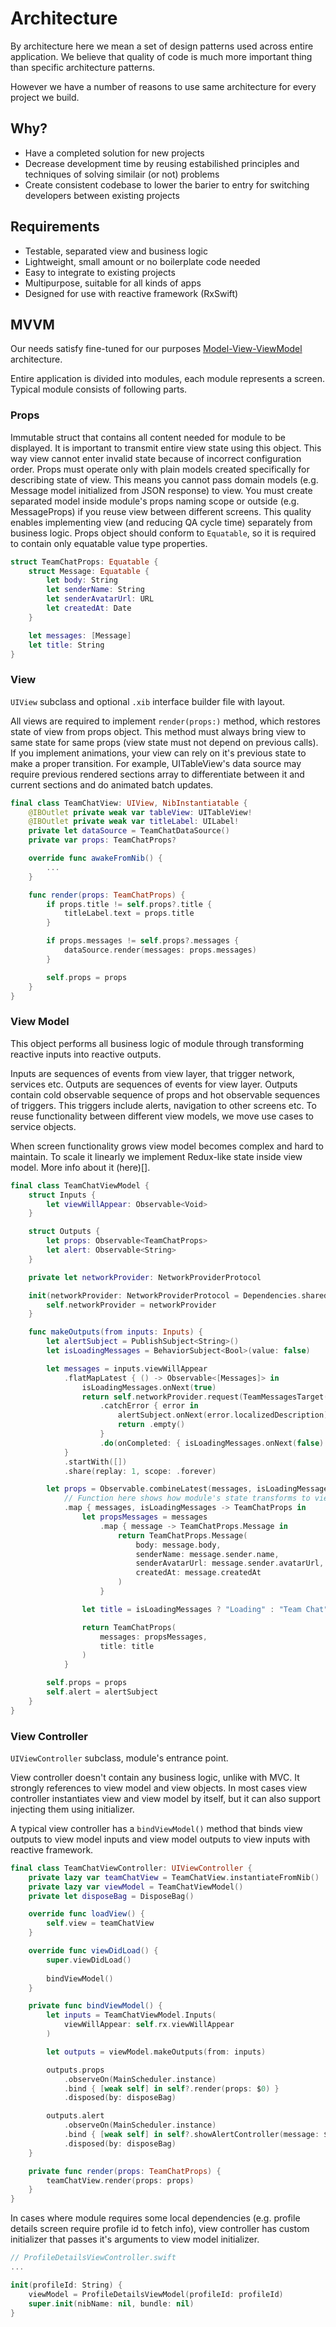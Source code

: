 # Architecture

By architecture here we mean a set of design patterns used across entire application. We believe that quality of code is much more important thing than specific architecture patterns.

However we have a number of reasons to use same architecture for every project we build.

## Why?

- Have a completed solution for new projects
- Decrease development time by reusing estabilished principles and techniques of solving similair (or not) problems
- Create consistent codebase to lower the barier to entry for switching developers between existing projects

## Requirements

- Testable, separated view and business logic
- Lightweight, small amount or no boilerplate code needed
- Easy to integrate to existing projects
- Multipurpose, suitable for all kinds of apps
- Designed for use with reactive framework (RxSwift)

## MVVM

Our needs satisfy fine-tuned for our purposes [Model-View-ViewModel](https://en.wikipedia.org/wiki/Model–view–viewmodel) architecture.

Entire application is divided into modules, each module represents a screen.
Typical module consists of following parts.

### Props

Immutable struct that contains all content needed for module to be displayed.
It is important to transmit entire view state using this object. This way view cannot enter invalid state because of incorrect configuration order.
Props must operate only with plain models created specifically for describing state of view. This means you cannot pass domain models (e.g. Message model initialized from JSON response) to view. You must create separated model inside module's props naming scope or outside (e.g. MessageProps) if you reuse view between different screens. This quality enables implementing view (and reducing QA cycle time) separately from business logic.
Props object should conform to `Equatable`, so it is required to contain only equatable value type properties.

```swift
struct TeamChatProps: Equatable {
    struct Message: Equatable {
        let body: String
        let senderName: String
        let senderAvatarUrl: URL
        let createdAt: Date
    }

    let messages: [Message]
    let title: String
}
```

### View

`UIView` subclass and optional `.xib` interface builder file with layout. 

All views are required to implement `render(props:)` method, which restores state of view from props object.
This method must always bring view to same state for same props (view state must not depend on previous calls).
If you implement animations, your view can rely on it's previous state to make a proper transition. For example, UITableView's data source may require previous rendered sections array to differentiate between it and current sections and do animated batch updates.

```swift
final class TeamChatView: UIView, NibInstantiatable {
    @IBOutlet private weak var tableView: UITableView!
    @IBOutlet private weak var titleLabel: UILabel!
    private let dataSource = TeamChatDataSource()
    private var props: TeamChatProps?

    override func awakeFromNib() {
        ...
    }

    func render(props: TeamChatProps) {
        if props.title != self.props?.title {
            titleLabel.text = props.title
        }    

        if props.messages != self.props?.messages {
            dataSource.render(messages: props.messages)
        }

        self.props = props
    }
}
```

### View Model

This object performs all business logic of module through transforming reactive inputs into reactive outputs.

Inputs are sequences of events from view layer, that trigger network, services etc.
Outputs are sequences of events for view layer. Outputs contain cold observable sequence of props and hot observable sequences of triggers. This triggers include alerts, navigation to other screens etc.
To reuse functionality between different view models, we move use cases to service objects.

When screen functionality grows view model becomes complex and hard to maintain. To scale it linearly we implement Redux-like state inside view model. More info about it (here)[].

```swift
final class TeamChatViewModel {
    struct Inputs {
        let viewWillAppear: Observable<Void>
    }

    struct Outputs {
        let props: Observable<TeamChatProps>
        let alert: Observable<String>
    }

    private let networkProvider: NetworkProviderProtocol

    init(networkProvider: NetworkProviderProtocol = Dependencies.shared.networkProvider) {
        self.networkProvider = networkProvider
    }

    func makeOutputs(from inputs: Inputs) {
        let alertSubject = PublishSubject<String>()
        let isLoadingMessages = BehaviorSubject<Bool>(value: false)

        let messages = inputs.viewWillAppear
            .flatMapLatest { () -> Observable<[Messages]> in
                isLoadingMessages.onNext(true)
                return self.networkProvider.request(TeamMessagesTarget())
                    .catchError { error in
                        alertSubject.onNext(error.localizedDescription)
                        return .empty()
                    }
                    .do(onCompleted: { isLoadingMessages.onNext(false) })
            }
            .startWith([])
            .share(replay: 1, scope: .forever)

        let props = Observable.combineLatest(messages, isLoadingMessages) { ($0, $1) }
            // Function here shows how module's state transforms to view content.
            .map { messages, isLoadingMessages -> TeamChatProps in
                let propsMessages = messages
                    .map { message -> TeamChatProps.Message in
                        return TeamChatProps.Message(
                            body: message.body,
                            senderName: message.sender.name,
                            senderAvatarUrl: message.sender.avatarUrl,
                            createdAt: message.createdAt
                        )
                    }

                let title = isLoadingMessages ? "Loading" : "Team Chat"

                return TeamChatProps(
                    messages: propsMessages,
                    title: title
                )
            }

        self.props = props
        self.alert = alertSubject
    }
}
```

### View Controller

`UIViewController` subclass, module's entrance point. 

View controller doesn't contain any business logic, unlike with MVC. It strongly references to view model and view objects. In most cases view controller instantiates view and view model by itself, but it can also support injecting them using initializer. 

A typical view controller has a `bindViewModel()` method that binds view outputs to view model inputs and view model outputs to view inputs with reactive framework.

```swift
final class TeamChatViewController: UIViewController {
    private lazy var teamChatView = TeamChatView.instantiateFromNib()
    private lazy var viewModel = TeamChatViewModel()
    private let disposeBag = DisposeBag()

    override func loadView() {
        self.view = teamChatView
    }

    override func viewDidLoad() {
        super.viewDidLoad()
        
        bindViewModel()
    }

    private func bindViewModel() {
        let inputs = TeamChatViewModel.Inputs(
            viewWillAppear: self.rx.viewWillAppear
        )

        let outputs = viewModel.makeOutputs(from: inputs)

        outputs.props
            .observeOn(MainScheduler.instance)
            .bind { [weak self] in self?.render(props: $0) }
            .disposed(by: disposeBag)

        outputs.alert
            .observeOn(MainScheduler.instance)
            .bind { [weak self] in self?.showAlertController(message: $0) }
            .disposed(by: disposeBag)
    }

    private func render(props: TeamChatProps) {
        teamChatView.render(props: props)
    }
}
```

In cases where module requires some local dependencies (e.g. profile details screen require profile id to fetch info), view controller has custom initializer that passes it's arguments to view model initializer.
```swift
// ProfileDetailsViewController.swift
...

init(profileId: String) {
    viewModel = ProfileDetailsViewModel(profileId: profileId)
    super.init(nibName: nil, bundle: nil)
}
```

